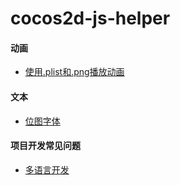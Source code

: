 # cocos2d-js-helper #

#### 动画
* [使用.plist和.png播放动画](https://github.com/LemonGG/cocos2d-js-helper/blob/master/Animation.md "使用.plist和.png播放动画")

#### 文本
* [位图字体](https://github.com/LemonGG/cocos2d-js-helper/blob/master/BMFont.md "位图字体")

#### 项目开发常见问题
* [多语言开发](https://github.com/LemonGG/cocos2d-js-helper/blob/master/Languages.md "多语言开发")